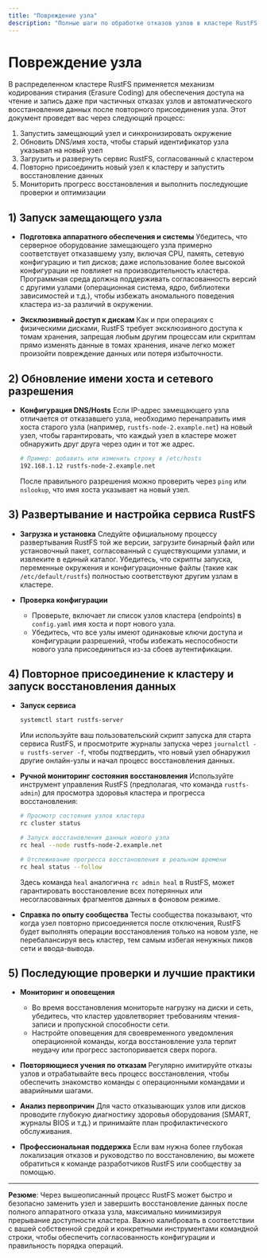 ```yaml
---
title: "Повреждение узла"
description: "Полные шаги по обработке отказов узлов в кластере RustFS. Включает в основном: подготовку аппаратного обеспечения замещающего узла, обновление конфигурации, развертывание сервиса, повторное присоединение к кластеру, восстановление данных и последующие проверки с лучшими практиками."
---
```


# Повреждение узла

В распределенном кластере RustFS применяется механизм кодирования стирания (Erasure Coding) для обеспечения доступа на чтение и запись даже при частичных отказах узлов и автоматического восстановления данных после повторного присоединения узла. Этот документ проведет вас через следующий процесс:

1. Запустить замещающий узел и синхронизировать окружение
2. Обновить DNS/имя хоста, чтобы старый идентификатор узла указывал на новый узел
3. Загрузить и развернуть сервис RustFS, согласованный с кластером
4. Повторно присоединить новый узел к кластеру и запустить восстановление данных
5. Мониторить прогресс восстановления и выполнить последующие проверки и оптимизации

## 1) Запуск замещающего узла

* **Подготовка аппаратного обеспечения и системы**
  Убедитесь, что серверное оборудование замещающего узла примерно соответствует отказавшему узлу, включая CPU, память, сетевую конфигурацию и тип дисков; даже использование более высокой конфигурации не повлияет на производительность кластера.
  Программная среда должна поддерживать согласованность версий с другими узлами (операционная система, ядро, библиотеки зависимостей и т.д.), чтобы избежать аномального поведения кластера из-за различий в окружении.

* **Эксклюзивный доступ к дискам**
  Как и при операциях с физическими дисками, RustFS требует эксклюзивного доступа к томам хранения, запрещая любым другим процессам или скриптам прямо изменять данные в томах хранения, иначе легко может произойти повреждение данных или потеря избыточности.

## 2) Обновление имени хоста и сетевого разрешения

* **Конфигурация DNS/Hosts**
  Если IP-адрес замещающего узла отличается от отказавшего узла, необходимо перенаправить имя хоста старого узла (например, `rustfs-node-2.example.net`) на новый узел, чтобы гарантировать, что каждый узел в кластере может обнаружить друг друга через один и тот же адрес.

  ```bash
  # Пример: добавить или изменить строку в /etc/hosts
  192.168.1.12 rustfs-node-2.example.net
  ```

  После правильного разрешения можно проверить через `ping` или `nslookup`, что имя хоста указывает на новый узел.

## 3) Развертывание и настройка сервиса RustFS

* **Загрузка и установка**
  Следуйте официальному процессу развертывания RustFS той же версии, загрузите бинарный файл или установочный пакет, согласованный с существующими узлами, и извлеките в единый каталог. Убедитесь, что скрипты запуска, переменные окружения и конфигурационные файлы (такие как `/etc/default/rustfs`) полностью соответствуют другим узлам в кластере.

* **Проверка конфигурации**

  * Проверьте, включает ли список узлов кластера (endpoints) в `config.yaml` имя хоста и порт нового узла.
  * Убедитесь, что все узлы имеют одинаковые ключи доступа и конфигурации разрешений, чтобы избежать неспособности нового узла присоединиться из-за сбоев аутентификации.

## 4) Повторное присоединение к кластеру и запуск восстановления данных

* **Запуск сервиса**

  ```bash
  systemctl start rustfs-server
  ```

  Или используйте ваш пользовательский скрипт запуска для старта сервиса RustFS, и просмотрите журналы запуска через `journalctl -u rustfs-server -f`, чтобы подтвердить, что новый узел обнаружил другие онлайн-узлы и начал процесс восстановления данных.

* **Ручной мониторинг состояния восстановления**
  Используйте инструмент управления RustFS (предполагая, что команда `rustfs-admin`) для просмотра здоровья кластера и прогресса восстановления:

  ```bash
  # Просмотр состояния узлов кластера
  rc cluster status

  # Запуск восстановления данных нового узла
  rc heal --node rustfs-node-2.example.net

  # Отслеживание прогресса восстановления в реальном времени
  rc heal status --follow
  ```

  Здесь команда `heal` аналогична `rc admin heal` в RustFS, может гарантировать восстановление всех потерянных или несогласованных фрагментов данных в фоновом режиме.

* **Справка по опыту сообщества**
  Тесты сообщества показывают, что когда узел повторно присоединяется после отключения, RustFS будет выполнять операции восстановления только на новом узле, не перебалансируя весь кластер, тем самым избегая ненужных пиков сети и ввода-вывода.

## 5) Последующие проверки и лучшие практики

* **Мониторинг и оповещения**

  * Во время восстановления мониторьте нагрузку на диски и сеть, убедитесь, что кластер удовлетворяет требованиям чтения-записи и пропускной способности сети.
  * Настройте оповещения для своевременного уведомления операционной команды, когда восстановление узла терпит неудачу или прогресс застопоривается сверх порога.

* **Повторяющиеся учения по отказам**
  Регулярно имитируйте отказы узлов и отрабатывайте весь процесс восстановления, чтобы обеспечить знакомство команды с операционными командами и аварийными шагами.

* **Анализ первопричин**
  Для часто отказывающих узлов или дисков проводите глубокую диагностику здоровья оборудования (SMART, журналы BIOS и т.д.) и принимайте план профилактического обслуживания.

* **Профессиональная поддержка**
  Если вам нужна более глубокая локализация отказов и руководство по восстановлению, вы можете обратиться к команде разработчиков RustFS или сообществу за помощью.

---

**Резюме**: Через вышеописанный процесс RustFS может быстро и безопасно заменить узел и завершить восстановление данных после полного аппаратного отказа узла, максимально минимизируя прерывание доступности кластера. Важно калибровать в соответствии с вашей собственной средой и конкретными инструментами командной строки, чтобы обеспечить согласованность конфигурации и правильность порядка операций.

